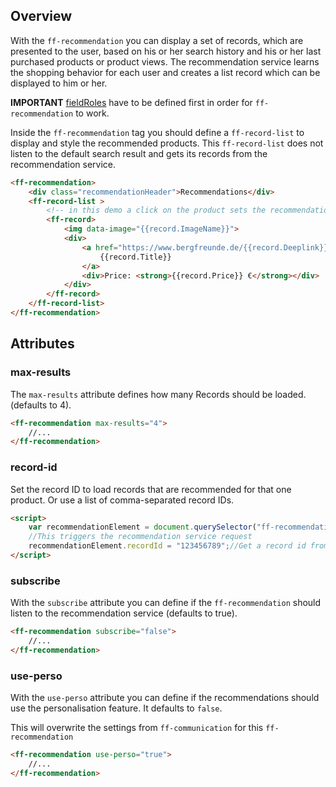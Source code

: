 ## Overview
With the `ff-recommendation` you can display a set of records, which are presented to the user, based
on his or her search history and his or her last purchased products or product views. The recommendation service learns
the shopping behavior for each user and creates a list record which can be displayed to him or her.

**IMPORTANT** [fieldRoles](/documentation/3.x/field-roles) have to be defined first in order for `ff-recommendation` to work.

Inside the `ff-recommendation` tag you should define a `ff-record-list` to display and style the recommended products.
This `ff-record-list` does not listen to the default search result and gets its records from the recommendation service.

```html
<ff-recommendation>
    <div class="recommendationHeader">Recommendations</div>
    <ff-record-list >
        <!-- in this demo a click on the product sets the recommendation product-->
        <ff-record>
            <img data-image="{{record.ImageName}}">
            <div>
                <a href="https://www.bergfreunde.de/{{record.Deeplink}}" data-action="redirect">
                    {{record.Title}}
                </a>
                <div>Price: <strong>{{record.Price}} €</strong></div>
            </div>
        </ff-record>
    </ff-record-list>
</ff-recommendation>
```

## Attributes

### max-results

The `max-results` attribute defines how many Records should be loaded. (defaults to 4).

```html
<ff-recommendation max-results="4">
    //...
</ff-recommendation>
```

### record-id

Set the record ID to load records that are recommended for that one product. Or use a list of comma-separated record IDs.

```html
<script>
    var recommendationElement = document.querySelector("ff-recommendation");
    //This triggers the recommendation service request
    recommendationElement.recordId = "123456789";//Get a record id from a searchresult.
</script>
```

### subscribe

With the `subscribe` attribute you can define if the `ff-recommendation` should listen to the recommendation service (defaults to true).

```html
<ff-recommendation subscribe="false">
    //...
</ff-recommendation>
```

### use-perso

With the `use-perso` attribute you can define if the recommendations should use the personalisation feature. It defaults to `false`.

This will overwrite the settings from `ff-communication` for this `ff-recommendation`

```html
<ff-recommendation use-perso="true">
    //...
</ff-recommendation>
```
